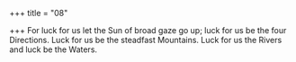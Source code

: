 +++
title = "08"

+++
For luck for us let the Sun of broad gaze go up; luck for us be the four  Directions.
Luck for us be the steadfast Mountains. Luck for us the Rivers and
luck be the Waters.